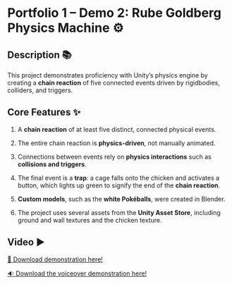 # Portfolio 1 – Demo 2: Rube Goldberg Physics Machine ⚙️

## Description 📚
This project demonstrates proficiency with Unity’s physics engine by creating a **chain reaction** of five connected events driven by rigidbodies, colliders, and triggers.

## Core Features ✨
1. A **chain reaction** of at least five distinct, connected physical events.  

2. The entire chain reaction is **physics-driven**, not manually animated.  

3. Connections between events rely on **physics interactions** such as **collisions and triggers**.  

4. The final event is a **trap**: a cage falls onto the chicken and activates a button, which lights up green to signify the end of the **chain reaction**.  

5. **Custom models**, such as the **white Pokéballs**, were created in Blender.  

6. The project uses several assets from the **Unity Asset Store**, including ground and wall textures and the chicken texture.  

## Video ▶️ 
[💾 Download demonstration here!](Demonstrations/Demo2_Demonstration.webm) <br>

[🔉 Download the voiceover demonstration here!](Demonstrations/Demo2_Voiceover.mp4)
